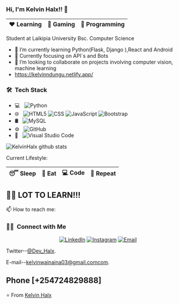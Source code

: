 
### Hi, I'm Kelvin Halx!! 👋

|:heart: Learning | :yellow_heart: Gaming| :blue_heart: Programming|
|:---:|:---:|:---:|

Student at Laikipia University Bsc. Computer Science 

- 🔭 I’m currently learning Python(Flask, Django ),React and Android
- 🌱 Currently focusing on API`s and Bots
- 👯 I’m looking to collaborate on projects involving computer vision, machine learning
-    https://kelvinndungu.netlify.app/

<h3> 🛠 &nbsp;Tech Stack</h3>

- 💻 &nbsp;
  ![Python](https://img.shields.io/badge/-Python-333333?style=flat&logo=python)
- 🌐 &nbsp;
  ![HTML5](https://img.shields.io/badge/-HTML5-333333?style=flat&logo=HTML5)
  ![CSS](https://img.shields.io/badge/-CSS-333333?style=flat&logo=CSS3&logoColor=1572B6)
  ![JavaScript](https://img.shields.io/badge/-JavaScript-333333?style=flat&logo=javascript)
  ![Bootstrap](https://img.shields.io/badge/-Bootstrap-333333?style=flat&logo=bootstrap&logoColor=563D7C)
- 🛢 &nbsp;
  ![MySQL](https://img.shields.io/badge/-MySQL-333333?style=flat&logo=mysql)
- ⚙️ &nbsp;
  ![GitHub](https://img.shields.io/badge/-GitHub-333333?style=flat&logo=github)
- 🔧 &nbsp;
  ![Visual Studio Code](https://img.shields.io/badge/-Visual%20Studio%20Code-333333?style=flat&logo=visual-studio-code&logoColor=007ACC)
  
<!-- ![github stats](https://github-readme-stats.vercel.app/api?username=KelvinHalx&show_icons=true) -->
![KelvinHalx github stats](https://github-readme-stats.vercel.app/api/?username=KelvinHalx&show_icons=true&title_color=fff&icon_color=79ff97&text_color=9f9f9f&bg_color=151515)


Current Lifestyle:

|:sleeping: Sleep|:pizza: Eat|:computer: Code|:repeat: Repeat|
|:---:|:---:|:---:|:---:|

## :climbing_man: LOT TO LEARN!!!

📫 How to reach me:

<h3> 🤝🏻 &nbsp;Connect with Me </h3>
<!-- Contact me -->
<p align="center">
<a href="https://www.linkedin.com/in/kelvinndungu/"><img alt="LinkedIn" src="https://img.shields.io/badge/LinkedIn-Kelvin%20Ndungu%20Wainaina-blue?style=flat-square&logo=linkedin"></a>
<a href="https://www.instagram.com//kelvin_halx/"><img alt="Instagram" src="https://img.shields.io/badge/Instagram-Kelvin-Halx-blue?style=flat-square&logo=instagram"></a>
<a href="kelvinwainaina03@gmail.com"><img alt="Email" src="https://img.shields.io/badge/Email-kelvinwainaina03@gmail.com-blue?style=flat-square&logo=gmail"></a>
</p>

Twitter--[@Dev_Halx](https://twitter.com/Dev_Halx).

E-mail--[kelvinwainaina03@gmail.comcom](kelvinwainaina03@gmail.com).

Phone [+254724829888]
---
⭐️ From [Kelvin Halx](https://github.com/KelvinHalx) 
